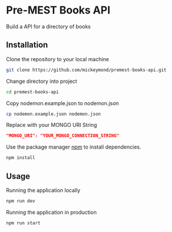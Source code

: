 # Pre-MEST Books API

Build a API for a directory of books

## Installation

Clone the repository to your local machine

```bash
git clone https://github.com/mickeymond/premest-books-api.git
```

Change directory into project

```bash
cd premest-books-api
```

Copy nodemon.example.json to nodemon.json

```bash
cp nodemon.example.json nodemon.json
```

Replace with your MONGO URI String

```json
"MONGO_URI": "YOUR_MONGO_CONNECTION_STRING"
```

Use the package manager [npm](https://www.npmjs.com/) to install dependencies.

```bash
npm install
```

## Usage

Running the application locally

```bash
npm run dev
```

Running the application in production

```bash
npm run start
```